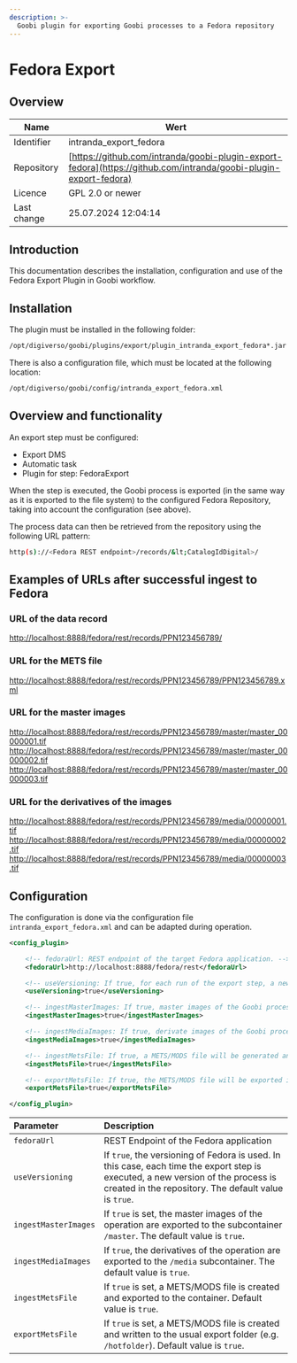 ```yaml
---
description: >-
  Goobi plugin for exporting Goobi processes to a Fedora repository
---
```


# Fedora Export

## Overview

Name                     | Wert
-------------------------|-----------
Identifier               | intranda_export_fedora
Repository               | [https://github.com/intranda/goobi-plugin-export-fedora](https://github.com/intranda/goobi-plugin-export-fedora)
Licence              | GPL 2.0 or newer 
Last change    | 25.07.2024 12:04:14


## Introduction
This documentation describes the installation, configuration and use of the Fedora Export Plugin in Goobi workflow.


## Installation
The plugin must be installed in the following folder:

```bash
/opt/digiverso/goobi/plugins/export/plugin_intranda_export_fedora*.jar
```

There is also a configuration file, which must be located at the following location:

```bash
/opt/digiverso/goobi/config/intranda_export_fedora.xml
```


## Overview and functionality
An export step must be configured:

* Export DMS
* Automatic task
* Plugin for step: FedoraExport

When the step is executed, the Goobi process is exported (in the same way as it is exported to the file system) to the configured Fedora Repository, taking into account the configuration (see above).

The process data can then be retrieved from the repository using the following URL pattern:

```bash
http(s)://<Fedora REST endpoint>/records/&lt;CatalogIdDigital>/
```


## Examples of URLs after successful ingest to Fedora


### URL of the data record

[http://localhost:8888/fedora/rest/records/PPN123456789/](http://localhost:8888/fedora/rest/records/PPN123456789/)


### URL for the METS file

[http://localhost:8888/fedora/rest/records/PPN123456789/PPN123456789.xml](http://localhost:8888/fedora/rest/records/PPN123456789/PPN123456789.xml)


### URL for the master images

[http://localhost:8888/fedora/rest/records/PPN123456789/master/master_00000001.tif](http://localhost:8888/fedora/rest/records/PPN123456789/master/master_00000001.tif) [http://localhost:8888/fedora/rest/records/PPN123456789/master/master_00000002.tif](http://localhost:8888/fedora/rest/records/PPN123456789/master/master_00000002.tif) [http://localhost:8888/fedora/rest/records/PPN123456789/master/master_00000003.tif](http://localhost:8888/fedora/rest/records/PPN123456789/master/master_00000003.tif)


### URL for the derivatives of the images

[http://localhost:8888/fedora/rest/records/PPN123456789/media/00000001.tif](http://localhost:8888/fedora/rest/records/PPN123456789/media/00000001.tif) [http://localhost:8888/fedora/rest/records/PPN123456789/media/00000002.tif](http://localhost:8888/fedora/rest/records/PPN123456789/media/00000002.tif) [http://localhost:8888/fedora/rest/records/PPN123456789/media/00000003.tif](http://localhost:8888/fedora/rest/records/PPN123456789/media/00000003.tif)


## Configuration
The configuration is done via the configuration file `intranda_export_fedora.xml` and can be adapted during operation.

```xml
<config_plugin>

    <!-- fedoraUrl: REST endpoint of the target Fedora application. -->
    <fedoraUrl>http://localhost:8888/fedora/rest</fedoraUrl>

    <!-- useVersioning: If true, for each run of the export step, a new revision of the process will be created. Default is true. -->
    <useVersioning>true</useVersioning>

    <!-- ingestMasterImages: If true, master images of the Goobi process will be ingested into the container /master. Default is true. -->
    <ingestMasterImages>true</ingestMasterImages>

    <!-- ingestMediaImages: If true, derivate images of the Goobi process will be ingested into the container /media. Default is true. -->
    <ingestMediaImages>true</ingestMediaImages>

    <!-- ingestMetsFile: If true, a METS/MODS file will be generated and ingested. Default is true. -->
    <ingestMetsFile>true</ingestMetsFile>

    <!-- exportMetsFile: If true, the METS/MODS file will be exported into the given destination folder. Default is true. -->
    <exportMetsFile>true</exportMetsFile>

</config_plugin>
```

| Parameter | Description |
| :--- | :--- |
| `fedoraUrl` | REST Endpoint of the Fedora application |
| `useVersioning` | If `true`, the versioning of Fedora is used. In this case, each time the export step is executed, a new version of the process is created in the repository. The default value is `true`. |
| `ingestMasterImages` | If `true` is set, the master images of the operation are exported to the subcontainer `/master`. The default value is `true`. |
| `ingestMediaImages` | If `true`, the derivatives of the operation are exported to the `/media` subcontainer. The default value is `true`. |
| `ingestMetsFile` | If `true` is set, a METS/MODS file is created and exported to the container. Default value is `true`. |
| `exportMetsFile` | If `true` is set, a METS/MODS file is created and written to the usual export folder (e.g. `/hotfolder`). Default value is `true`. |